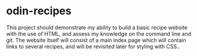# odin-recipes
This project should demonstrate my ability to build a basic recipe website with the use of HTML, and assess my knowledge on the command line and git. The website itself will consist of a main index page which will contain links to several recipes, and will be revisited later for styling with CSS..
